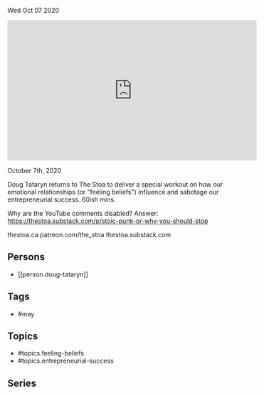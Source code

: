 



Wed Oct 07 2020

<iframe width="560" height="315" src="https://www.youtube.com/embed/URleTH9VhgI" title="How "Feeling Beliefs" May Be Sabotaging Your Entrepreneurial Success w/ Doug Tataryn" frameborder="0" allow="accelerometer; autoplay; clipboard-write; encrypted-media; gyroscope; picture-in-picture" allowfullscreen ></iframe>

October 7th, 2020

Doug Tataryn returns to The Stoa to deliver a special workout on how our emotional relationships (or "feeling beliefs") influence and sabotage our entrepreneurial success. 60ish mins.

Why are the YouTube comments disabled? Answer: https://thestoa.substack.com/p/stoic-punk-or-why-you-should-stop

thestoa.ca
patreon.com/the_stoa
thestoa.substack.com

## Persons

- [[person.doug-tataryn]]

## Tags

- #may

## Topics

- #topics.feeling-beliefs
- #topics.entrepreneurial-success

## Series



